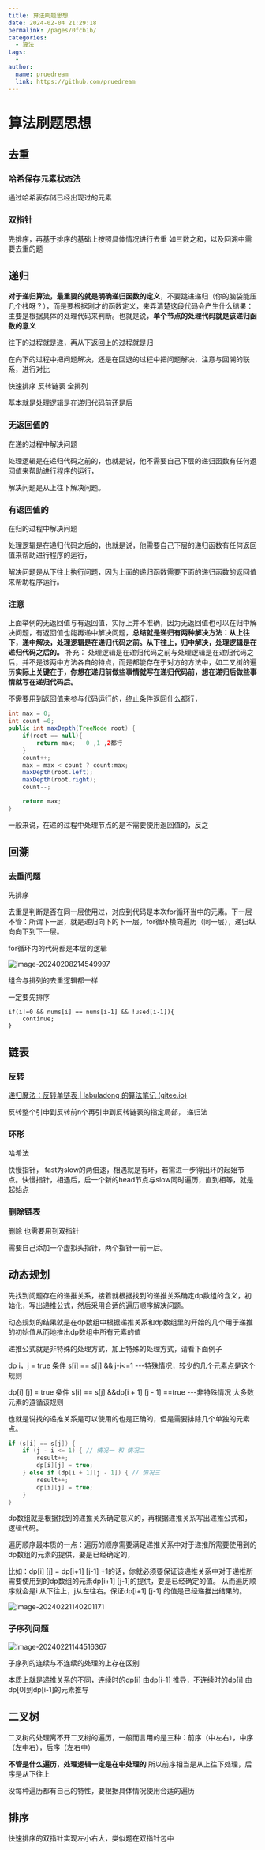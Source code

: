 ```yaml
---
title: 算法刷题思想
date: 2024-02-04 21:29:18
permalink: /pages/0fcb1b/
categories:
  - 算法
tags:
  - 
author: 
  name: pruedream
  link: https://github.com/pruedream
---
```

# 算法刷题思想



## 去重



### 哈希保存元素状态法

通过哈希表存储已经出现过的元素





### 双指针

先排序，再基于排序的基础上按照具体情况进行去重 如三数之和，以及回溯中需要去重的题



## 递归

**对于递归算法，最重要的就是明确递归函数的定义**，不要跳进递归（你的脑袋能压几个栈呀？），而是要根据刚才的函数定义，来弄清楚这段代码会产生什么结果：主要是根据具体的处理代码来判断。也就是说，**单个节点的处理代码就是该递归函数的意义**



往下的过程就是递，再从下返回上的过程就是归

在向下的过程中把问题解决，还是在回退的过程中把问题解决，注意与回溯的联系，进行对比

快速排序                            反转链表                                   全排列

基本就是处理逻辑是在递归代码前还是后	

### 无返回值的

在递的过程中解决问题

处理逻辑是在递归代码之前的，也就是说，他不需要自己下层的递归函数有任何返回值来帮助进行程序的运行，

解决问题是从上往下解决问题。

### 有返回值的

在归的过程中解决问题

处理逻辑是在递归代码之后的，也就是说，他需要自己下层的递归函数有任何返回值来帮助进行程序的运行，

解决问题是从下往上执行问题，因为上面的递归函数需要下面的递归函数的返回值来帮助程序运行。



### 注意

上面举例的无返回值与有返回值，实际上并不准确，因为无返回值也可以在归中解决问题，有返回值也能再递中解决问题，**总结就是递归有两种解决方法：从上往下，递中解决，处理逻辑是在递归代码之前。从下往上，归中解决，处理逻辑是在递归代码之后的。** 补充： 处理逻辑是在递归代码之前与处理逻辑是在递归代码之后，并不是该两中方法各自的特点，而是都能存在于对方的方法中，如二叉树的遍历**实际上关键在于，你想在递归前做些事情就写在递归代码前，想在递归后做些事情就写在递归代码后。**



不需要用到返回值来参与代码运行的，终止条件返回什么都行，   

```java
int max = 0;
int count =0;
public int maxDepth(TreeNode root) {
    if(root == null){
        return max;   0 ,1 ,2都行
    }
    count++;
    max = max < count ? count:max;
    maxDepth(root.left);
    maxDepth(root.right);
    count--;

    return max;
}
```



一般来说，在递的过程中处理节点的是不需要使用返回值的，反之

## 回溯



### 去重问题

先排序

去重是判断是否在同一层使用过，对应到代码是本次for循环当中的元素。下一层不管：所谓下一层，就是递归向下的下一层。for循环横向遍历（同一层），递归纵向向下到下一层。

for循环内的代码都是本层的逻辑



![image-20240208214549997](https://raw.githubusercontent.com/pruedream/PictureBed/main/image/image-20240208214549997.png)



组合与排列的去重逻辑都一样

一定要先排序

```
if(i!=0 && nums[i] == nums[i-1] && !used[i-1]){
    continue;
}
```



## 链表



### 反转

[递归魔法：反转单链表 | labuladong 的算法笔记 (gitee.io)](https://labuladong.gitee.io/algo/di-yi-zhan-da78c/shou-ba-sh-8f30d/di-gui-mo--10b77/)

反转整个引申到反转前n个再引申到反转链表的指定局部，       递归法





### 环形

哈希法



快慢指针， fast为slow的两倍速，相遇就是有环，若需进一步得出环的起始节点。快慢指针，相遇后，启一个新的head节点与slow同时遍历，直到相等，就是起始点



### 删除链表

删除 也需要用到双指针

需要自己添加一个虚拟头指针，两个指针一前一后。

## 动态规划

先找到问题存在的递推关系，接着就根据找到的递推关系确定dp数组的含义，初始化，写出递推公式，然后采用合适的遍历顺序解决问题。



动态规划的结果就是在dp数组中根据递推关系和dp数组里的开始的几个用于递推的初始值从而地推出dp数组中所有元素的值



递推公式就是非特殊的处理方式，加上特殊的处理方式，请看下面例子



 dp i，j  = true    条件  s[i] == s[j] && j-i<=1         ---特殊情况，较少的几个元素点是这个规则

dp[i] [j] = true   条件  s[i] == s[j] &&dp[i + 1] [j - 1]   ==true      ---非特殊情况  大多数元素的遵循该规则

也就是说找的递推关系是可以使用的也是正确的，但是需要排除几个单独的元素点。

```cpp
if (s[i] == s[j]) {
    if (j - i <= 1) { // 情况一 和 情况二
        result++;
        dp[i][j] = true;
    } else if (dp[i + 1][j - 1]) { // 情况三
        result++;
        dp[i][j] = true;
    }
}
```



dp数组就是根据找到的递推关系确定意义的，再根据递推关系写出递推公式和，逻辑代码。



遍历顺序最本质的一点：遍历的顺序需要满足递推关系中对于递推所需要使用到的dp数组的元素的提供，要是已经确定的，

比如：dp[i] [j]  = dp[i+1] [j-1] +1的话，你就必须要保证该递推关系中对于递推所需要使用到的dp数组的元素dp[i+1] [j-1]的提供，要是已经确定的值。 从而遍历顺序就会是i 从下往上，j从左往右。保证dp[i+1] [j-1] 的值是已经递推出结果的。

![image-20240221140201171](https://raw.githubusercontent.com/pruedream/PictureBed/main/image/image-20240221140201171.png)



### 子序列问题

![image-20240221144516367](https://raw.githubusercontent.com/pruedream/PictureBed/main/image/image-20240221144516367.png)



子序列的连续与不连续的处理的上存在区别

本质上就是递推关系的不同，连续时的dp[i] 由dp[i-1] 推导，不连续时的dp[i] 由dp[0]到dp[i-1]的元素推导





## 二叉树



二叉树的处理离不开二叉树的遍历，一般而言用的是三种：前序（中左右），中序（左中右），后序（左右中）

**不管是什么遍历，处理逻辑一定是在中处理的**  所以前序相当是从上往下处理，后序是从下往上



没每种遍历都有自己的特性，要根据具体情况使用合适的遍历



## 排序

快速排序的双指针实现左小右大，类似题在双指针包中
